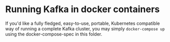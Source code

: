 # Running Kafka in docker containers

If you'd like a fully fledged, easy-to-use, portable, Kubernetes compatible way of running a complete Kafka cluster, 
you may simply `docker-compose up` using the docker-compose-spec in this folder.
